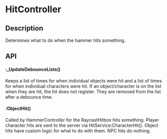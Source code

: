 # HitController

## Description

Determines what to do when the hammer hits something.

## API

#### :_UpdateDebounceLists()

Keeps a list of times for when individual objects were hit and a list of times for when individual characters were hit. If an object/character is on the list when they are hit, the hit does not register. They are removed from the list after a debounce time.
	
#### :ObjectHit()

Called by HammerController for the RaycastHitbox hits something. Player character hits are sent to the server via HitService:CharacterHit(). Object hits have custom logic for what to do with them. NPC hits do nothing.
